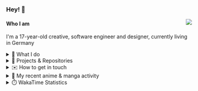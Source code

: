 ### Hey! 👋

[<img src="https://lanyard-profile-readme.vercel.app/api/228965621478588416" align="right">](https://discord.com/users/228965621478588416)

#### Who I am

I'm a 17-year-old creative, software engineer and designer, currently living in Germany

<details>
  <summary>💼 What I do</summary>

I currently am working on starting a publishing and management company for creatives.
I also am creative lead, community manager, and web developer at the Minecraft Server [Xenyria](https://xenyria.net) and the team behind it, [Pixelground Labs](https://pixelgroundlabs.com).
</details>

<details>
  <summary>📁 Projects & Repositories</summary>

<table>
    <thead>
        <tr>
            <th colspan=2>Svelte Libraries</th>
        </tr>
    </thead>
    <tbody>
        <tr>
            <td><a href="https://github.com/pixelgroundlabs/svelte-skinview3d">pixelgroundlabs/svelte-skinview3d</a></td>
            <td>A svelte component for rendering Minecraft SKins in 3D based on <a href="https://github.com/bs-community/skinview3d">skinview3d</a></td>
        </tr>
    </tbody>
    <thead>
        <tr>
            <th colspan=2>Minecraft Mods</th>
        </tr>
    </thead>
    <tbody>
        <tr>
            <td><a href="https://github.com/XenyriaNET/xeem">Xenyria Experience Enhancement Mod</a></td>
            <td>A client-side Minecraft Mod aiming to improve the experience on the Xenyria Minecraft Server</td>
        </tr>
    </tbody>
    <thead>
        <tr>
            <th colspan=2>Old Stuff</th>
        </tr>
    </thead>
    <tbody>
        <tr>
            <td><a href="https://github.com/OfficialCRUGG/lwstatus">lwstatus</a></td>
            <td>Lightweight webserver exposing various system metrics as a JSON endpoint and frontend</td>
        </tr>
        <tr>
            <td><a href="https://github.com/OfficialCRUGG/cfddns">cfddns / cloudflare-dyndns</a></td>
            <td>Simple application to run in the background that regularly checks for IP address changes and updates specific Cloudflare DNS Records accordingly. <s><i>Not sure how this still works...</i></s></td>
        </tr>
    </tbody>
</table>

</details>

<details>
  <summary>✉️ How to get in touch</summary>
  
> Sorted by how quickly you can expect a reply
- [Hit me up on Discord](https://discord.com/users/228965621478588416)
- [Hit me up on Twitter](https://twitter.com/cruggdev)
- [Send me a mail](mailto:me@crg.sh)
</details>


<details>
  <summary>🌸 My recent anime & manga activity</summary>
  
<!-- ANILIST_ACTIVITY:start -->

-   📺 Watched episode 6 of [Horimiya: The Missing Pieces](https://anilist.co/anime/163132) (18:39, 29 December 2023)
-   📺 Rewatched episode 18 of [Toradora!](https://anilist.co/anime/4224) (03:38, 29 December 2023)
-   📺 Plans to watch [Tsuredure Children](https://anilist.co/anime/98291) (22:05, 28 December 2023)
-   📺 Watched episode 4 - 5 of [Horimiya: The Missing Pieces](https://anilist.co/anime/163132) (17:53, 28 December 2023)
-   📺 Rewatched episode 17 of [Toradora!](https://anilist.co/anime/4224) (03:26, 28 December 2023)

<!-- ANILIST_ACTIVITY:end -->
</details>

<details>
  <summary>⏱️ WakaTime Statistics</summary>

<!--START_SECTION:waka-->

```txt
From: 20 December 2023 - To: 27 December 2023

Svelte       21 hrs 39 mins  ██████████████▓░░░░░░░░░░   58.33 %
TypeScript   5 hrs 51 mins   ████░░░░░░░░░░░░░░░░░░░░░   15.77 %
HTML         3 hrs 52 mins   ██▓░░░░░░░░░░░░░░░░░░░░░░   10.46 %
Prisma       1 hr 30 mins    █░░░░░░░░░░░░░░░░░░░░░░░░   04.08 %
JavaScript   1 hr 12 mins    ▓░░░░░░░░░░░░░░░░░░░░░░░░   03.23 %
```

<!--END_SECTION:waka-->
</details>
